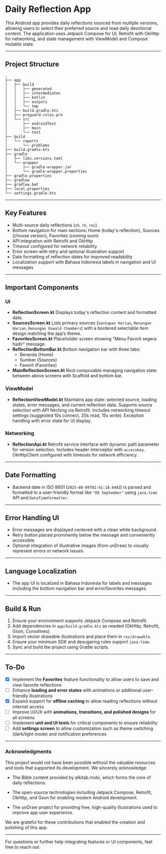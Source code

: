 # Daily Reflection App

This Android app provides daily reflections sourced from multiple versions, allowing users to select their preferred source and read daily devotional content. The application uses Jetpack Compose for UI, Retrofit with OkHttp for networking, and state management with ViewModel and Compose mutable state.

***

## Project Structure

```
.
├── app
│   ├── build
│   │   ├── generated
│   │   ├── intermediates
│   │   ├── kotlin
│   │   ├── outputs
│   │   └── tmp
│   ├── build.gradle.kts
│   ├── proguard-rules.pro
│   └── src
│       ├── androidTest
│       ├── main
│       └── test
├── build
│   └── reports
│       └── problems
├── build.gradle.kts
├── gradle
│   ├── libs.versions.toml
│   └── wrapper
│       ├── gradle-wrapper.jar
│       └── gradle-wrapper.properties
├── gradle.properties
├── gradlew
├── gradlew.bat
├── local.properties
└── settings.gradle.kts
```


***

## Key Features

- Multi-source daily reflections (`sh`, `rh`, `roc`)
- Bottom navigation for main sections: Home (today's reflection), Sources (choose version), Favorites (coming soon)
- API integration with Retrofit and OkHttp
- Timeout configured for network reliability
- Error screen with retry and optional illustration support
- Date formatting of reflection dates for improved readability
- Localization support with Bahasa Indonesia labels in navigation and UI messages

***

## Important Components

### UI

- **ReflectionScreen.kt**
Displays today's reflection content and formatted date.
- **SourcesScreen.kt**
Lists primary sources (`Santapan Harian`, `Renungan Harian`, `Renungan Oswald Chambers`) with a bordered selectable item design matching the app’s theme.
- **FavoritesScreen.kt**
Placeholder screen showing "Menu Favorit segera hadir" message.
- **ReflectionBottomBar.kt**
  Bottom navigation bar with three tabs:
    - Beranda (Home)
    - Sumber (Sources)
    - Favorit (Favorites)
- **MainReflectionScreen.kt**
Root composable managing navigation state between above screens with Scaffold and bottom bar.


### ViewModel

- **ReflectionViewModel.kt**
Maintains app state: selected source, loading states, error messages, and current reflection data.
Supports source selection with API fetching via Retrofit.
Includes networking timeout settings (suggested 10s connect, 20s read, 15s write).
Exception handling with error state for UI display.


### Networking

- **ReflectionApi.kt**
Retrofit service interface with dynamic path parameter for version selection.
Includes header interceptor with `accesskey`.
OkHttpClient configured with timeouts for network efficiency.

***

## Date Formatting

- Backend date in ISO 8601 (`2025-09-09T02:41:18.648Z`) is parsed and formatted to a user-friendly format like `"09 September"` using `java.time` API and `DateTimeFormatter`.

***

## Error Handling UI

- Error messages are displayed centered with a clean white background.
- Retry button placed prominently below the message and conveniently accessible.
- Optional integration of illustrative images (from unDraw) to visually represent errors or network issues.

***

## Language Localization

- The app UI is localized in Bahasa Indonesia for labels and messages including the bottom navigation bar and error/favorites messages.

***

## Build \& Run

1. Ensure your environment supports Jetpack Compose and Retrofit.
2. Add dependencies in `app/build.gradle.kts` as needed (OkHttp, Retrofit, Gson, Coroutines).
3. Import vector drawable illustrations and place them in `res/drawable`.
4. Ensure your minimum SDK and desugaring rules support `java.time`.
5. Sync and build the project using Gradle scripts.

***

## To-Do

- [x] Implement the **Favorites** feature functionality to allow users to save and view favorite reflections
- [ ] Enhance **loading and error states** with animations or additional user-friendly illustrations
- [x] Expand support for **offline caching** to allow reading reflections without internet access
- [ ] Improve UI/UX with **animations, transitions, and polished designs** for all screens
- [ ] Implement **unit and UI tests** for critical components to ensure reliability
- [ ] Add **settings screen** to allow customization such as theme switching (dark/light mode) and notification preferences

***

### Acknowledgments
This project would not have been possible without the valuable resources and tools that supported its development. We sincerely acknowledge:

* The Bible content provided by alkitab.mobi, which forms the core of daily reflections.

* The open-source technologies including Jetpack Compose, Retrofit, OkHttp, and Gson for enabling modern Android development.

* The unDraw project for providing free, high-quality illustrations used to improve app user experience.

We are grateful for these contributions that enabled the creation and polishing of this app.

***

For questions or further help integrating features or UI components, feel free to reach out.


